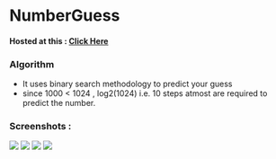 # NumberGuess

#### Hosted at this : [Click Here](https://suffisme.github.io/NumberGuess/)

### Algorithm
- It uses binary search methodology to predict your guess
- since 1000 < 1024 , log2(1024) i.e. 10 steps atmost are required to predict the number.

### Screenshots : 
![](screenshots/ss1.jpg)
![](screenshots/ss2.jpg)
![](screenshots/ss3.jpg)
![](screenshots/ss4.jpg)
